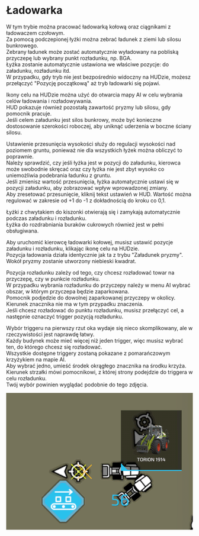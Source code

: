 # Ładowarka  
W tym trybie można pracować ładowarką kołową oraz ciągnikami z ładowaczem czołowym.  
Za pomocą podczepionej łyżki można zebrać ładunek z ziemi lub silosu bunkrowego.  
Zebrany ładunek może zostać automatycznie wyładowany na pobliską przyczepę lub wybrany punkt rozładunku, np. BGA.  
Łyżka zostanie automatycznie ustawiona we właściwe pozycje: do załadunku, rozładunku itd.  
W przypadku, gdy tryb nie jest bezpośrednio widoczny na HUDzie, możesz przełączyć "Pozycję początkową" aż tryb ładowarki się pojawi.  
  
Ikony celu na HUDzie można użyć do otwarcia mapy AI w celu wybrania celów ładowania i rozładowywania.  
HUD pokazuje również pozostałą zawartość pryzmy lub silosu, gdy pomocnik pracuje.  
Jeśli celem załadunku jest silos bunkrowy, może być konieczne dostosowanie szerokości roboczej, aby uniknąć uderzenia w boczne ściany silosu.  
  
Ustawienie przesunięcia wysokości służy do regulacji wysokości nad poziomem gruntu, ponieważ nie dla wszystkich łyżek można obliczyć to poprawnie.  
Należy sprawdzić, czy jeśli łyżka jest w pozycji do załadunku, kierowca może swobodnie skręcać oraz czy łyżka nie jest zbyt wysoko co uniemożliwia podebrania ładunku z gruntu.  
Jeśli zmienisz wartość przesunięcia, łyżka automatycznie ustawi się w pozycji załadunku, aby zobrazować wpływ wprowadzonej zmiany.  
Aby zresetować przesunięcie, kliknij tekst ustawień w HUD. Wartość można regulować w zakresie od +1 do -1 z dokładnością do kroku co 0,1.  
  
Łyżki z chwytakiem do kiszonki otwierają się i zamykają automatycznie podczas załadunku i rozładunku.  
Łyżka do rozdrabniania buraków cukrowych również jest w pełni obsługiwana.  


Aby uruchomić kierowcę ładowarki kołowej, musisz ustawić pozycje załadunku i rozładunku, klikając ikonę celu na HUDzie.  
Pozycja ładowania działa identycznie jak ta z trybu "Załadunek pryzmy". Wokół pryzmy zostanie utworzony niebieski kwadrat.  
  
Pozycja rozładunku zależy od tego, czy chcesz rozładować towar na przyczepę, czy w punkcie rozładunku.  
W przypadku wybrania rozładunku do przyczepy należy w menu AI wybrać obszar, w którym przyczepa będzie zaparkowana.  
Pomocnik podjedzie do dowolnej zaparkowanej przyczepy w okolicy. Kierunek znacznika nie ma w tym przypadku znaczenia.  
Jeśli chcesz rozładować do punktu rozładunku, musisz przełączyć cel, a następnie oznaczyć trigger pozycją rozładunku.  


Wybór triggeru na pierwszy rzut oka wydaje się nieco skomplikowany, ale w rzeczywistości jest naprawdę łatwy.  
Każdy budynek może mieć więcej niż jeden trigger, więc musisz wybrać ten, do którego chcesz się rozładować.  
Wszystkie dostępne triggery zostaną pokazane z pomarańczowym krzyżykiem na mapie AI.  
Aby wybrać jedno, umieść środek okrągłego znacznika na środku krzyża.  
Kierunek strzałki mówi pomocnikowi, z której strony podejdzie do triggera w celu rozładunku.  
Twój wybór powinien wyglądać podobnie do tego zdjęcia.  


![Image](../assets/images/shovelloadertrigger_0_0_830_610.png)

